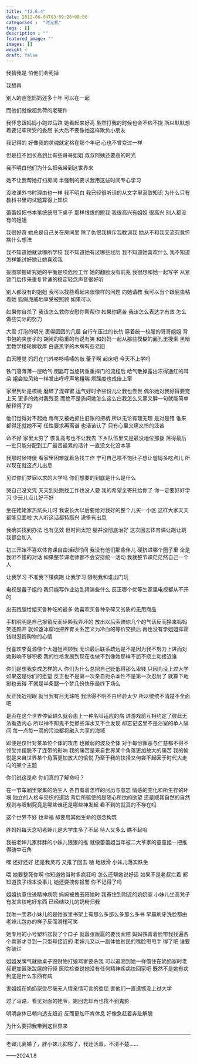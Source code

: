 ```yaml
---
title: "12.6.4"
date: 2012-06-04T03:09:28+08:00
categories :  "时光机"
tags : []
description : ""
featured_image: ""
images: []
weight : 
draft: false
---
```

我猜我是 怕他们会死掉

我想再

别人的爸爸妈妈还多十年 可以在一起

而他们就像超负荷的老硬件<!--more-->

我怀念跟妈妈小跑过马路 她看起来好高 虽然打我的时候也会不依不饶 所以默默想着要记牢所受的委屈 长大后不要像她这样欺负小朋友

我记得的 好像我的灵魂就定格在那个年纪 心也不曾变过一样

但是拉不回长高到比有些哥哥姐姐 叔叔阿姨还要高的时光

我不明白他们为什么把我带到这世界来

她不让我帮她打扫房间 半强制的要求我用这些时间专心学习

没收课外书时理由也一样 我不明白 我已经很听话的从文字里汲取知识 为什么只有教科书里的试题算得上知识

蕾蕾姐把书本笔统统甩下桌子 那样恨恨的瞪我 我很高兴有姐姐 很高兴 别人都没有的姐姐

我很好奇 她总是自己关在房间里 除了仇恨我排斥我教训我 她从不和我交流究竟怀揣什么想法

我不知道她就读哪所学校 我不知道她有过哪些经历 我不知道她喜欢什么 我不知道怎样能讨好她让她喜欢我

妄图掌握研究她的平衡是项危险工作 她的翻脸没有前兆 我很想和她一起写字 从紧锁门后传来重复背诵的稳定轻念声音很好听

别人都没有的姐姐 我可以找些看起来很像样的问题 向她请教 我可以当个跟屁虫粘着她 狐假虎威地享受被照顾 如果可以

如果你自杀了 我该怎么救你安慰你帮帮你 如果你痛苦 我该怎么表达才有效 怎么做些实际的努力

大雪 灯泡的明光 裹得圆圆的几层 自行车压过的长轨 穿着统一校服的哥哥姐姐 背书包的夹册子的 胡闹的稳重的有说有笑 和妈妈一起从那些模糊的面孔里搜索 黑暗里教学楼轮廓敦厚 白底黑字的木牌有些老旧

白天睡觉 妈妈在门外哆哆嗦嗦的敲 蕾子啊 起床吧 今天不上学吗

铁门落薄薄一层哈气 钥匙叮当旋转重重摔门的流程后 哈气散掉露出冻得通红的耳朵 姐会拉风箱一样发出呼呼声地粗喘 烦躁度也成倍上窜

家里到处是核桃 磨碎了混蜂蜜 运气好时余些份儿让我也尝尝 偶尔她对我好得要宠上天 更多的她对我残忍 而绝不是质问她怎么这么白我怎么又黑又胖一句就能简单解释得了的

他们觉得对不起她 每每又被她抓住旧账的把柄 所以无论有理无理 是对是错 谁来都得迁就她不可 任性要求再离谱 也活该认了 只有心里又痛又怜的泛苦

命不好 家里太穷了 恢复高考也不让我去 下乡队伍里又是最没地位那拨 落得最后一批只能分配到工厂最苦最累的活计 一直没文化没本事

我那时候特傻 看家里困难就着急找工作 宁可自己喂不饱肚子想让爸妈多吃点儿 所以现在就这点儿出息

见过你们梦寐以求的大学吗 你们想要的到底是什么是什么

哭自己没文凭 天天到处跑找工作也没人要 我的希望全寄托给你了 你一定要好好学习 少玩儿点儿好不好

坐在姥姥家热炕头儿时 我说长大以后要给对我好的整个儿买一小区 这样大家天天都能见面啦 大人听这话都特高兴 说多有出息

我确实找到办法 也有见效 但时间太短 腿并没彻底治好 这次回去体育课让跑让跳我都会加入

初三开始不喜欢体育课自由活动时间 我没有他们那些伴儿 硬挤进哪个圈子里 全是我听不懂的对话 如果整节课老师都不会安排统一活动 我就整节课茫茫然自己一个人

让我学习 不准我下楼疯跑 让我学习 限制我和谁出门玩

电视是蕾子姐的 我只能写作业边乱猜演些什么 反正哪个优等生家里电视都从不开的

出去跑腿给姐买各种吃的最多 她喜欢买各种杂碎又劣质的无用商品

手机明明是自己报销反而诬赖我弄坏的 放出以后索赔你几个的气话反而换来妈妈笑逐颜开 就如堕冰窟地把养育关系定义为冷血的等价交换后 再也没有学姐姐挥霍钱财逛街购物的心情

我喜欢李竟源像个大姐姐照顾我 无论最后联系疏远是不是因为我不努力上进而对她影响不够积极 我的性格发展到现在也做不到像她那样不屈不挠主动接近谁

你们是想我变成怎样的人 你们为什么总把自己贬低得那么卑贱 只因为没上过大学 如果这是你们的愿望 反正也不是第一次亲自扼杀本性不是第一次忍耐了 就算下地狱也去得 不就是半条腿一个梦几份快乐最终下场么

反正我近视眼 就当我有目无珠吧 我活得不明不白经验太少 所以统统不清楚不全面吧

是否在这个世界停留越久就会患上一种名叫适应的病 进游戏前互相约定了彼此无法看透内心 所以神不知鬼不觉掺些浑水又不会发现 却忘记这里不是浴室的单人隔间 每一点每一滴的污浊都将融入共享的海域

即便是仅针对某单位个体的攻击 也微弱的波及全体 对于每份罪恶与仁慈都不得不领受并摆脱不了连带的影响 我的痛苦是来自世界某个角落更加放大的痛苦 我的愉悦是来自世界某个角落更加放大的愉悦 乃至于我的抉择又何尝不起因于时代大走向的某个主题

你们说这是命 你们真的了解命吗？

在一节车厢里聚集的陌生人 各自有着怎样的阅历与意志 情感的变化和所生存的环境 独立的人格与交织的道路 背后所驱使的是随心所欲的欲望 还是顺其自然的自然 规则与限制究竟是哪些谁还是哪些神发起 看不到的就真的不存在吗

这个世界不好 也幸福 却要用其他生命的怨念构筑

胖妈妈每天念叨老婶儿是大学生多了不起 待人又多么 瞧不起咱

我被老婶儿家胖胖的小妹儿狠狠的推 就像蕾蕾姐当年被二大爷家的童童姐一把推得磕中石角

嘿 还好还好 还是我灵巧 又推了回去 嗵 地板滑 小妹儿落实跌坐

喂 她要整死你啊 你知道她当时多疯狂吗 怎么还帮她说好话 如果不是老叔拦着 都知道孩子根本没事儿 她还要拽你报警 你不记得了吗

姐姐执意住进精神病院 妈妈被拽去陪她时 我寄住到附近的奶奶家 小妹儿坐高凳子有发言权吃好东西 已经结块儿的奶粉归我

我唯一羡慕小妹儿的是她家里书架上有那么多那么多那么多书 早晨刷牙洗脸都由老婶儿包办的样子反而滑稽可笑

她专用的小号塑料盆裂了个口子 就嚣张跋扈的要我索赔 妈妈铁青着脸带我找遍各个卖家才寻到一只型号接近的 老婶儿又以一副体恤贫民的嘴脸甩甩手 得了吧 谁要你破烂

姐姐发脾气就掀桌子毁财物打娘骂爹要杀我 可以追溯到她一样借住在奶奶家时老叔更加嚣张跋扈的行径 医院检查说她没有任何精神疾病快回家吧 既然不是她有病 到底是什么东西有病

害姐姐在奶奶家受尽毫无人情亲情可言的委屈 害他们一直遗憾没上过大学

过了马路，看见对面的姥爷，跑回去却再也找不到鬼影

明明身体已朝向透支趋近 反而更加不肯休息 好像急赶着奔赴解脱

为什么要把我带到这世界来

---

老婶儿离婚了，胖小妹儿抑郁了，我还活着，不清不楚……

——2024.1.8